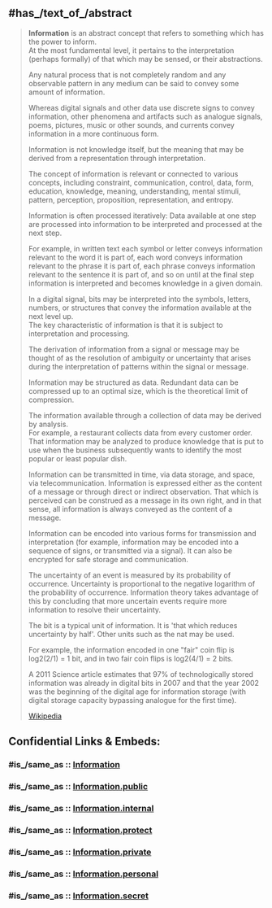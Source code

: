 ﻿---
Commons_category: Information
Commons_gallery: Information
described_at_URL:
- "http://servicios.infoleg.gob.ar/infolegInternet/anexos/275000-279999/277216/norma.htm"
- "http://servicios.infoleg.gob.ar/infolegInternet/anexos/240000-244999/242859/norma.htm"
described_by_source:
- '[[_Standards/WikiData/WD~Kazakhstan._National_encyclopedia,4208106]]'
- '[[_Standards/WikiData/WD~Armenian_Soviet_Encyclopedia,_vol._4,124737630]]'
Dewey_Decimal_Classification:
- 020
- 306.42
- 621.3822
- 003.54
- 302.24
different_from: '[[_Standards/WikiData/WD~Information,3150833]]'
has_cause:
- '[[_Standards/WikiData/WD~signal,174984]]'
- '[[_Standards/WikiData/WD~raw_data,2110223]]'
has_characteristic:
- '[[_Standards/WikiData/WD~information_quality,3412851]]'
- '[[_Standards/WikiData/WD~information_form,21550682]]'
has_contributing_factor: '[[_Standards/WikiData/WD~accuracy_and_precision,272035]]'
has_effect: '[[_Standards/WikiData/WD~knowledge,9081]]'
has_id_wikidata: Q11028
IEV_number:
- 171-01-01
- 701-01-01
image: "http://commons.wikimedia.org/wiki/Special:FilePath/Structure%20of%20the%20Universe.jpg"
label_in_sign_language: "http://commons.wikimedia.org/wiki/Special:FilePath/LSF%20Vocab%20informer.ogv"
logo_image: "http://commons.wikimedia.org/wiki/Special:FilePath/Info%20Simple%20bw.svg"
maintained_by_WikiProject:
- '[[_Standards/WikiData/WD~WikiProject_Computer_Science,6526225]]'
- '[[_Standards/WikiData/WD~WikiProject_Mathematics,8487137]]'
- '[[_Standards/WikiData/WD~WikiProject_Technology,9497549]]'
- '[[_Standards/WikiData/WD~WikiProject_Cognitive_science,11755993]]'
OmegaWiki_Defined_Meaning: 1935
said_to_be_the_same_as: '[[_Standards/WikiData/WD~information,71699827]]'
studied_in: '[[_Standards/WikiData/WD~information_science,16387]]'
subclass_of: '[[_Standards/WikiData/WD~abstract_entity,7048977]]'
used_by:
- '[[_Standards/WikiData/WD~informetrics,355654]]'
- '[[_Standards/WikiData/WD~information_curation,65770360]]'
---

## #has_/text_of_/abstract 

> **Information** is an abstract concept that refers to something which has the power to inform.  
> At the most fundamental level, it pertains to the interpretation (perhaps formally) of that 
> which may be sensed, or their abstractions.  
> 
> Any natural process that is not completely random and any observable pattern in any medium 
> can be said to convey some amount of information.  
> 
> Whereas digital signals and other data use discrete signs to convey information, 
> other phenomena and artifacts such as analogue signals, poems, pictures, music 
> or other sounds, and currents convey information in a more continuous form.  
> 
> Information is not knowledge itself, 
> but the meaning that may be derived from a representation through interpretation.
>
> The concept of information is relevant or connected to various concepts, 
> including constraint, communication, control, data, form, education, knowledge, meaning, 
> understanding, mental stimuli, pattern, perception, proposition, representation, and entropy.
>
> Information is often processed iteratively: Data available at one step 
> are processed into information to be interpreted and processed at the next step.  
> 
> For example, in written text each symbol or letter conveys information relevant to the word it is part of, 
> each word conveys information relevant to the phrase it is part of, 
> each phrase conveys information relevant to the sentence it is part of, and so on 
> until at the final step information is interpreted and becomes knowledge in a given domain.  
> 
> In a digital signal, bits may be interpreted into the symbols, letters, numbers, 
> or structures that convey the information available at the next level up.  
> The key characteristic of information is that it is subject to interpretation and processing.
>
> The derivation of information from a signal or message may be thought of as 
> the resolution of ambiguity or uncertainty 
> that arises during the interpretation of patterns within the signal or message.
>
> Information may be structured as data. 
> Redundant data can be compressed up to an optimal size, which is the theoretical limit of compression.
>
> The information available through a collection of data may be derived by analysis.  
> For example, a restaurant collects data from every customer order. 
> That information may be analyzed to produce knowledge that is put to use 
> when the business subsequently wants to identify the most popular or least popular dish.
>
> Information can be transmitted in time, via data storage, and space, via telecommunication. 
> Information is expressed either as the content of a message or through direct or indirect observation. 
> That which is perceived can be construed as a message in its own right, 
> and in that sense, all information is always conveyed as the content of a message.
>
> Information can be encoded into various forms for transmission and interpretation 
> (for example, information may be encoded into a sequence of signs, or transmitted via a signal). 
> It can also be encrypted for safe storage and communication.
>
> The uncertainty of an event is measured by its probability of occurrence. 
> Uncertainty is proportional to the negative logarithm of the probability of occurrence. 
> Information theory takes advantage of this by concluding that 
> more uncertain events require more information to resolve their uncertainty. 
> 
> The bit is a typical unit of information. It is 'that which reduces uncertainty by half'. 
> Other units such as the nat may be used. 
> 
> For example, the information encoded in one "fair" coin flip is log2(2/1) = 1 bit, 
> and in two fair coin flips is log2(4/1) = 2 bits. 
> 
> A 2011 Science article estimates that 97% of technologically stored information 
> was already in digital bits in 2007 and that the year 2002 was the beginning of the digital age 
> for information storage (with digital storage capacity bypassing analogue for the first time).
>
> [Wikipedia](https://en.wikipedia.org/wiki/Information)


## Confidential Links & Embeds: 

### #is_/same_as :: [Information](/_Standards/Philosophy/Epistemology/Information.md) 

### #is_/same_as :: [Information.public](/_public/Philosophy/Epistemology/Information.public.md) 

### #is_/same_as :: [Information.internal](/_internal/Philosophy/Epistemology/Information.internal.md) 

### #is_/same_as :: [Information.protect](/_protect/Philosophy/Epistemology/Information.protect.md) 

### #is_/same_as :: [Information.private](/_private/Philosophy/Epistemology/Information.private.md) 

### #is_/same_as :: [Information.personal](/_personal/Philosophy/Epistemology/Information.personal.md) 

### #is_/same_as :: [Information.secret](/_secret/Philosophy/Epistemology/Information.secret.md)

